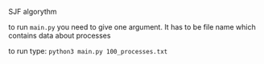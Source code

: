 SJF algorythm

to run `main.py` you need to give one argument. It has to be file name which contains data about processes

to run type: `python3 main.py 100_processes.txt`
